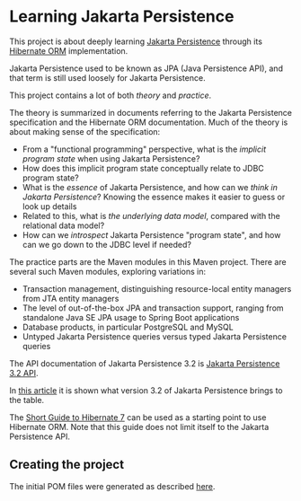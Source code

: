 
# Learning Jakarta Persistence

This project is about deeply learning
[Jakarta Persistence](https://jakarta.ee/specifications/persistence/3.2/jakarta-persistence-spec-3.2)
through its [Hibernate ORM](https://hibernate.org/orm/) implementation.

Jakarta Persistence used to be known as JPA (Java Persistence API), and that term is still used loosely for Jakarta Persistence.

This project contains a lot of both *theory* and *practice*.

The theory is summarized in documents referring to the Jakarta Persistence specification and the Hibernate ORM documentation.
Much of the theory is about making sense of the specification:
* From a "functional programming" perspective, what is the *implicit program state* when using Jakarta Persistence?
* How does this implicit program state conceptually relate to JDBC program state?
* What is the *essence* of Jakarta Persistence, and how can we *think in Jakarta Persistence*? Knowing the essence makes it easier to guess or look up details
* Related to this, what is *the underlying data model*, compared with the relational data model?
* How can we *introspect* Jakarta Persistence "program state", and how can we go down to the JDBC level if needed?

The practice parts are the Maven modules in this Maven project. There are several such Maven modules, exploring variations in:
* Transaction management, distinguishing resource-local entity managers from JTA entity managers
* The level of out-of-the-box JPA and transaction support, ranging from standalone Java SE JPA usage to Spring Boot applications
* Database products, in particular PostgreSQL and MySQL
* Untyped Jakarta Persistence queries versus typed Jakarta Persistence queries

The API documentation of Jakarta Persistence 3.2 is
[Jakarta Persistence 3.2 API](https://jakarta.ee/specifications/persistence/3.2/apidocs/jakarta.persistence/module-summary.html).

In [this article](https://www.baeldung.com/jakarta-persistence-3-2) it is shown what version 3.2 of Jakarta Persistence
brings to the table.

The [Short Guide to Hibernate 7](https://docs.jboss.org/hibernate/orm/7.0/introduction/html_single/Hibernate_Introduction.html)
can be used as a starting point to use Hibernate ORM. Note that this guide does not limit itself to
the Jakarta Persistence API.

## Creating the project

The initial POM files were generated as described [here](https://www.baeldung.com/maven-multi-module).


